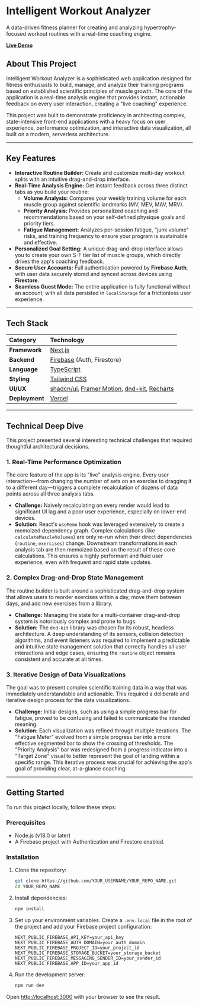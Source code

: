# Intelligent Workout Analyzer

A data-driven fitness planner for creating and analyzing hypertrophy-focused workout routines with a real-time coaching engine.

[**Live Demo**]([workout-analyzer.netlify.app](https://workout-analyzer.netlify.app/))

## About This Project

Intelligent Workout Analyzer is a sophisticated web application designed for fitness enthusiasts to build, manage, and analyze their training programs based on established scientific principles of muscle growth. The core of the application is a real-time analysis engine that provides instant, actionable feedback on every user interaction, creating a "live coaching" experience.

This project was built to demonstrate proficiency in architecting complex, state-intensive front-end applications with a heavy focus on user experience, performance optimization, and interactive data visualization, all built on a modern, serverless architecture.

-----

## Key Features

  * **Interactive Routine Builder:** Create and customize multi-day workout splits with an intuitive drag-and-drop interface.
  * **Real-Time Analysis Engine:** Get instant feedback across three distinct tabs as you build your routine:
      * **Volume Analysis:** Compares your weekly training volume for each muscle group against scientific landmarks (MV, MEV, MAV, MRV).
      * **Priority Analysis:** Provides personalized coaching and recommendations based on your self-defined physique goals and priority tiers.
      * **Fatigue Management:** Analyzes per-session fatigue, "junk volume" risks, and training frequency to ensure your program is sustainable and effective.
  * **Personalized Goal Setting:** A unique drag-and-drop interface allows you to create your own S-F tier list of muscle groups, which directly drives the app's coaching feedback.
  * **Secure User Accounts:** Full authentication powered by **Firebase Auth**, with user data securely stored and synced across devices using **Firestore**.
  * **Seamless Guest Mode:** The entire application is fully functional without an account, with all data persisted in `localStorage` for a frictionless user experience.

-----

## Tech Stack

| Category      | Technology                                                                                                                                                                                           |
| :------------ | :--------------------------------------------------------------------------------------------------------------------------------------------------------------------------------------------------- |
| **Framework** | [Next.js](https://nextjs.org/)                                                                                                                                                        |
| **Backend** | [Firebase](https://firebase.google.com/) (Auth, Firestore)                                                                                                                                           |
| **Language** | [TypeScript](https://www.typescriptlang.org/)                                                                                                                                                        |
| **Styling** | [Tailwind CSS](https://tailwindcss.com/)                                                                                                                                                             |
| **UI/UX** | [shadcn/ui](https://ui.shadcn.com/), [Framer Motion](https://www.framer.com/motion/), [dnd-kit](https://dndkit.com/), [Recharts](https://recharts.org/)                                                   |
| **Deployment** | [Vercel](https://vercel.com/)                                                                                                                                                                        |

-----

## Technical Deep Dive

This project presented several interesting technical challenges that required thoughtful architectural decisions.

### 1\. Real-Time Performance Optimization

The core feature of the app is its "live" analysis engine. Every user interaction—from changing the number of sets on an exercise to dragging it to a different day—triggers a complete recalculation of dozens of data points across all three analysis tabs.

  * **Challenge:** Naively recalculating on every render would lead to significant UI lag and a poor user experience, especially on lower-end devices.
  * **Solution:** React's `useMemo` hook was leveraged extensively to create a memoized dependency graph. Complex calculations (like `calculateMuscleVolumes`) are only re-run when their direct dependencies (`routine`, `exercises`) change. Downstream transformations in each analysis tab are then memoized based on the result of these core calculations. This ensures a highly performant and fluid user experience, even with frequent and rapid state updates.

### 2\. Complex Drag-and-Drop State Management

The routine builder is built around a sophisticated drag-and-drop system that allows users to reorder exercises within a day, move them between days, and add new exercises from a library.

  * **Challenge:** Managing the state for a multi-container drag-and-drop system is notoriously complex and prone to bugs.
  * **Solution:** The `dnd-kit` library was chosen for its robust, headless architecture. A deep understanding of its sensors, collision detection algorithms, and event listeners was required to implement a predictable and intuitive state management solution that correctly handles all user interactions and edge cases, ensuring the `routine` object remains consistent and accurate at all times.

### 3\. Iterative Design of Data Visualizations

The goal was to present complex scientific training data in a way that was immediately understandable and actionable. This required a deliberate and iterative design process for the data visualizations.

  * **Challenge:** Initial designs, such as using a simple progress bar for fatigue, proved to be confusing and failed to communicate the intended meaning.
  * **Solution:** Each visualization was refined through multiple iterations. The "Fatigue Meter" evolved from a simple progress bar into a more effective segmented bar to show the crossing of thresholds. The "Priority Analysis" bar was redesigned from a progress indicator into a "Target Zone" visual to better represent the goal of landing within a specific range. This iterative process was crucial for achieving the app's goal of providing clear, at-a-glance coaching.

-----

## Getting Started

To run this project locally, follow these steps:

### Prerequisites

  * Node.js (v18.0 or later)
  * A Firebase project with Authentication and Firestore enabled.

### Installation

1.  Clone the repository:

    ```bash
    git clone https://github.com/YOUR_USERNAME/YOUR_REPO_NAME.git
    cd YOUR_REPO_NAME
    ```

2.  Install dependencies:

    ```bash
    npm install
    ```

3.  Set up your environment variables. Create a `.env.local` file in the root of the project and add your Firebase project configuration:

    ```
    NEXT_PUBLIC_FIREBASE_API_KEY=your_api_key
    NEXT_PUBLIC_FIREBASE_AUTH_DOMAIN=your_auth_domain
    NEXT_PUBLIC_FIREBASE_PROJECT_ID=your_project_id
    NEXT_PUBLIC_FIREBASE_STORAGE_BUCKET=your_storage_bucket
    NEXT_PUBLIC_FIREBASE_MESSAGING_SENDER_ID=your_sender_id
    NEXT_PUBLIC_FIREBASE_APP_ID=your_app_id
    ```

4.  Run the development server:

    ```bash
    npm run dev
    ```

Open [http://localhost:3000](http://localhost:3000) with your browser to see the result.
